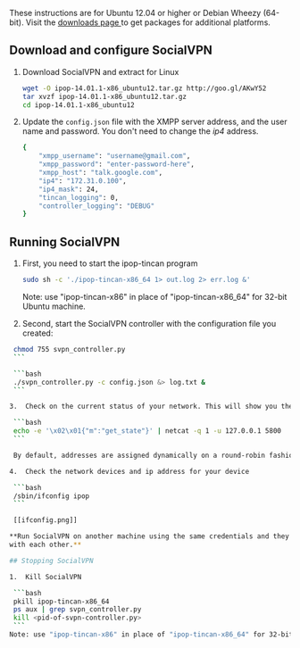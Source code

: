 These instructions are for Ubuntu 12.04 or higher or Debian Wheezy (64-bit).
Visit the [downloads page ](https://github.com/ipop-project/downloads/releases) to get packages for additional platforms.
## Download and configure SocialVPN

1.  Download SocialVPN and extract for Linux

    ```bash
    wget -O ipop-14.01.1-x86_ubuntu12.tar.gz http://goo.gl/AKwY52
    tar xvzf ipop-14.01.1-x86_ubuntu12.tar.gz
    cd ipop-14.01.1-x86_ubuntu12
    ```

2.  Update the `config.json` file with the XMPP server address, and the user name
    and password. You don't need to change the *ip4* address.

    ```bash
    {
        "xmpp_username": "username@gmail.com",
        "xmpp_password": "enter-password-here",
        "xmpp_host": "talk.google.com",
        "ip4": "172.31.0.100",
        "ip4_mask": 24,
        "tincan_logging": 0,
        "controller_logging": "DEBUG"
    }
    ```

## Running SocialVPN

1.  First, you need to start the ipop-tincan program

    ```bash
    sudo sh -c './ipop-tincan-x86_64 1> out.log 2> err.log &'
    ```
    Note: use "ipop-tincan-x86" in place of "ipop-tincan-x86_64" for 32-bit Ubuntu machine.
2.  Second, start the SocialVPN controller with the configuration file you created:
   ```bash
    chmod 755 svpn_controller.py
    ```

    ```bash
    ./svpn_controller.py -c config.json &> log.txt &
    ```

3.  Check on the current status of your network. This will show you the IP addresses of other nodes connected to your SocialVPN:

    ```bash
    echo -e '\x02\x01{"m":"get_state"}' | netcat -q 1 -u 127.0.0.1 5800
    ```

    By default, addresses are assigned dynamically on a round-robin fashion. Alternatively, you can assign addresses for your peers yourself through an additional configuration file. Please refer to our [[FAQs|FAQs]] for details.

4.  Check the network devices and ip address for your device

    ```bash
    /sbin/ifconfig ipop
    ```

    [[ifconfig.png]]

**Run SocialVPN on another machine using the same credentials and they will connect
with each other.**

## Stopping SocialVPN

1.  Kill SocialVPN 

    ```bash
    pkill ipop-tincan-x86_64
    ps aux | grep svpn_controller.py
    kill <pid-of-svpn-controller.py>
    ```
  Note: use "ipop-tincan-x86" in place of "ipop-tincan-x86_64" for 32-bit Ubuntu machine.
